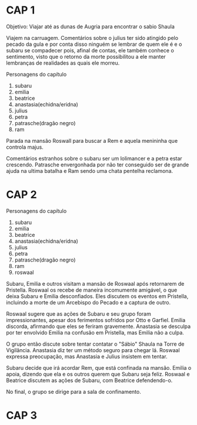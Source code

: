 
# CAP 1

Objetivo: Viajar até as dunas de Augria para encontrar o sabio Shaula

Viajem na carruagem. Comentários sobre o julius ter sido atingido pelo pecado da gula e por conta disso ninguém se lembrar de quem ele é e o subaru se compadecer pois, afinal de contas, ele também conhece o sentimento, visto que o retorno da morte possibilitou a ele manter lembranças de realidades as quais ele morreu.

Personagens do capítulo
1. subaru
2. emilia
3. beatrice
4. anastasia(echidna/eridna)
5. julius
6. petra
7. patrasche(dragão negro)
8. ram

Parada na mansão Roswall para buscar a Rem e aquela menininha que controla majus.

Comentários estranhos sobre o subaru ser um lolimancer e a petra estar crescendo. Patrasche envergonhada por não ter conseguido ser de grande ajuda na ultima batalha e Ram sendo uma chata pentelha reclamona.

# CAP 2

Personagens do capítulo
1. subaru
2. emilia
3. beatrice
4. anastasia(echidna/eridna)
5. julius
6. petra
7. patrasche(dragão negro)
8. ram
9. roswaal

Subaru, Emilia e outros visitam a mansão de Roswaal após retornarem de Pristella. Roswaal os recebe de maneira incomumente amigável, o que deixa Subaru e Emilia desconfiados. Eles discutem os eventos em Pristella, incluindo a morte de um Arcebispo do Pecado e a captura de outro.

Roswaal sugere que as ações de Subaru e seu grupo foram impressionantes, apesar dos ferimentos sofridos por Otto e Garfiel. Emilia discorda, afirmando que eles se feriram gravemente. Anastasia se desculpa por ter envolvido Emilia na confusão em Pristella, mas Emilia não a culpa.

O grupo então discute sobre tentar contatar o "Sábio" Shaula na Torre de Vigilância. Anastasia diz ter um método seguro para chegar lá. Roswaal expressa preocupação, mas Anastasia e Julius insistem em tentar.

Subaru decide que irá acordar Rem, que está confinada na mansão. Emilia o apoia, dizendo que ela e os outros querem que Subaru seja feliz. Roswaal e Beatrice discutem as ações de Subaru, com Beatrice defendendo-o.

No final, o grupo se dirige para a sala de confinamento.

# CAP 3

